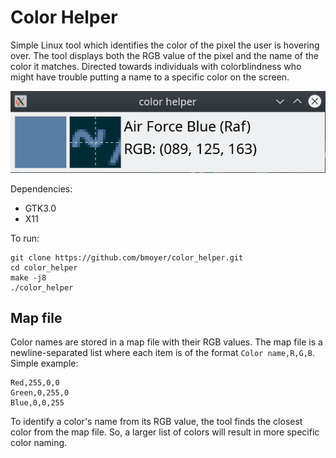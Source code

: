 # Color Helper

Simple Linux tool which identifies the color of the pixel the user is hovering over. The tool displays both the RGB value of the pixel and the name of the color it matches. Directed towards individuals with colorblindness who might have trouble putting a name to a specific color on the screen.

![screenshot](res/screenshot.png "Screenshot")

Dependencies:
* GTK3.0
* X11

To run:
```
git clone https://github.com/bmoyer/color_helper.git
cd color_helper
make -j8
./color_helper
```

## Map file
Color names are stored in a map file with their RGB values. The map file is a newline-separated list where each item is of the format `Color name,R,G,B`. Simple example:

```
Red,255,0,0
Green,0,255,0
Blue,0,0,255
```

To identify a color's name from its RGB value, the tool finds the closest color from the map file. So, a larger list of colors will result in more specific color naming.

